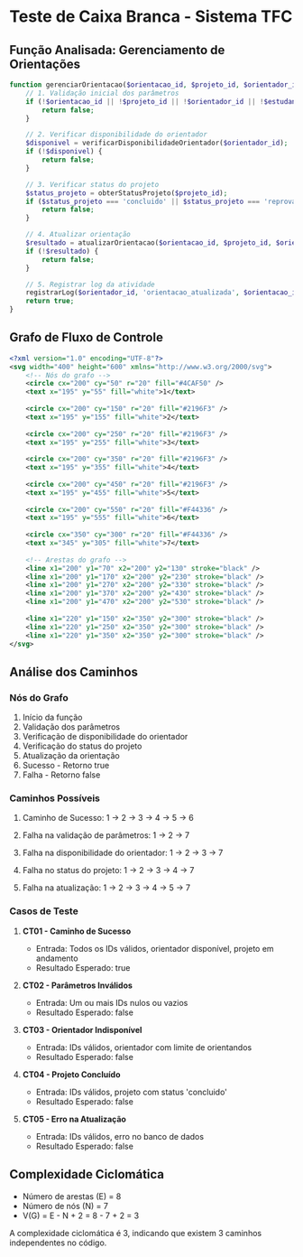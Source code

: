 # Teste de Caixa Branca - Sistema TFC

## Função Analisada: Gerenciamento de Orientações

```php
function gerenciarOrientacao($orientacao_id, $projeto_id, $orientador_id, $estudante_id) {
    // 1. Validação inicial dos parâmetros
    if (!$orientacao_id || !$projeto_id || !$orientador_id || !$estudante_id) {
        return false;
    }

    // 2. Verificar disponibilidade do orientador
    $disponivel = verificarDisponibilidadeOrientador($orientador_id);
    if (!$disponivel) {
        return false;
    }

    // 3. Verificar status do projeto
    $status_projeto = obterStatusProjeto($projeto_id);
    if ($status_projeto === 'concluido' || $status_projeto === 'reprovado') {
        return false;
    }

    // 4. Atualizar orientação
    $resultado = atualizarOrientacao($orientacao_id, $projeto_id, $orientador_id, $estudante_id);
    if (!$resultado) {
        return false;
    }

    // 5. Registrar log da atividade
    registrarLog($orientador_id, 'orientacao_atualizada', $orientacao_id);
    return true;
}
```

## Grafo de Fluxo de Controle

```svg
<?xml version="1.0" encoding="UTF-8"?>
<svg width="400" height="600" xmlns="http://www.w3.org/2000/svg">
    <!-- Nós do grafo -->
    <circle cx="200" cy="50" r="20" fill="#4CAF50" />
    <text x="195" y="55" fill="white">1</text>
    
    <circle cx="200" cy="150" r="20" fill="#2196F3" />
    <text x="195" y="155" fill="white">2</text>
    
    <circle cx="200" cy="250" r="20" fill="#2196F3" />
    <text x="195" y="255" fill="white">3</text>
    
    <circle cx="200" cy="350" r="20" fill="#2196F3" />
    <text x="195" y="355" fill="white">4</text>
    
    <circle cx="200" cy="450" r="20" fill="#2196F3" />
    <text x="195" y="455" fill="white">5</text>
    
    <circle cx="200" cy="550" r="20" fill="#F44336" />
    <text x="195" y="555" fill="white">6</text>
    
    <circle cx="350" cy="300" r="20" fill="#F44336" />
    <text x="345" y="305" fill="white">7</text>
    
    <!-- Arestas do grafo -->
    <line x1="200" y1="70" x2="200" y2="130" stroke="black" />
    <line x1="200" y1="170" x2="200" y2="230" stroke="black" />
    <line x1="200" y1="270" x2="200" y2="330" stroke="black" />
    <line x1="200" y1="370" x2="200" y2="430" stroke="black" />
    <line x1="200" y1="470" x2="200" y2="530" stroke="black" />
    
    <line x1="220" y1="150" x2="350" y2="300" stroke="black" />
    <line x1="220" y1="250" x2="350" y2="300" stroke="black" />
    <line x1="220" y1="350" x2="350" y2="300" stroke="black" />
</svg>
```

## Análise dos Caminhos

### Nós do Grafo
1. Início da função
2. Validação dos parâmetros
3. Verificação de disponibilidade do orientador
4. Verificação do status do projeto
5. Atualização da orientação
6. Sucesso - Retorno true
7. Falha - Retorno false

### Caminhos Possíveis

1. Caminho de Sucesso:
   1 → 2 → 3 → 4 → 5 → 6

2. Falha na validação de parâmetros:
   1 → 2 → 7

3. Falha na disponibilidade do orientador:
   1 → 2 → 3 → 7

4. Falha no status do projeto:
   1 → 2 → 3 → 4 → 7

5. Falha na atualização:
   1 → 2 → 3 → 4 → 5 → 7

### Casos de Teste

1. **CT01 - Caminho de Sucesso**
   - Entrada: Todos os IDs válidos, orientador disponível, projeto em andamento
   - Resultado Esperado: true

2. **CT02 - Parâmetros Inválidos**
   - Entrada: Um ou mais IDs nulos ou vazios
   - Resultado Esperado: false

3. **CT03 - Orientador Indisponível**
   - Entrada: IDs válidos, orientador com limite de orientandos
   - Resultado Esperado: false

4. **CT04 - Projeto Concluído**
   - Entrada: IDs válidos, projeto com status 'concluido'
   - Resultado Esperado: false

5. **CT05 - Erro na Atualização**
   - Entrada: IDs válidos, erro no banco de dados
   - Resultado Esperado: false

## Complexidade Ciclomática
- Número de arestas (E) = 8
- Número de nós (N) = 7
- V(G) = E - N + 2 = 8 - 7 + 2 = 3

A complexidade ciclomática é 3, indicando que existem 3 caminhos independentes no código.